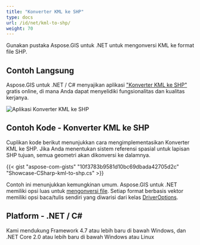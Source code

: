 ```yaml
---
title: "Konverter KML ke SHP"
type: docs
url: /id/net/kml-to-shp/
weight: 70
---
```


Gunakan pustaka Aspose.GIS untuk .NET untuk mengonversi KML ke format file SHP.

## **Contoh Langsung**

Aspose.GIS untuk .NET / C# menyajikan aplikasi ["Konverter KML ke SHP"](https://products.aspose.app/gis/conversion/kml-to-shp) gratis online, di mana Anda dapat menyelidiki fungsionalitas dan kualitas kerjanya.

![Aplikasi Konverter KML ke SHP](conversion.png)

## **Contoh Kode - Konverter KML ke SHP**

Cuplikan kode berikut menunjukkan cara mengimplementasikan Konverter KML ke SHP. Jika Anda menentukan sistem referensi spasial untuk lapisan SHP tujuan, semua geometri akan dikonversi ke dalamnya. 

{{< gist "aspose-com-gists" "10f3783b9581d10bc69dbada42705d2c" "Showcase-CSharp-kml-to-shp.cs" >}}

Contoh ini menunjukkan kemungkinan umum. Aspose.GIS untuk .NET memiliki opsi luas untuk [mengonversi file](https://docs.aspose.com/gis/net/vector-layers/). Setiap format berbasis vektor memiliki opsi baca/tulis sendiri yang diwarisi dari kelas [DriverOptions](https://reference.aspose.com/gis/net/aspose.gis/driveroptions).

## **Platform - .NET / C#**

Kami mendukung Framework 4.7 atau lebih baru di bawah Windows, dan .NET Core 2.0 atau lebih baru di bawah Windows atau Linux
